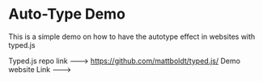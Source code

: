# Auto-Type Demo

This is a simple demo on how to have the autotype effect in websites with typed.js

Typed.js repo link ---> https://github.com/mattboldt/typed.js/
Demo website Link  ---> 

